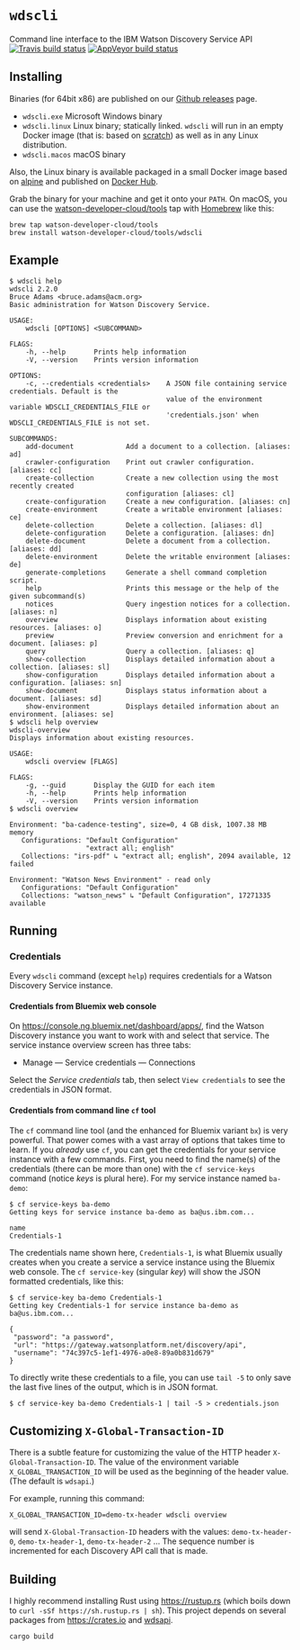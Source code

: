 # `wdscli`
Command line interface to the IBM Watson Discovery Service API
[![Travis build status](https://travis-ci.org/bruceadams/wdscli.svg?branch=master)](https://travis-ci.org/bruceadams/wdscli)
[![AppVeyor build status](https://ci.appveyor.com/api/projects/status/4toqd1lqbrkwtj17/branch/master?svg=true)](https://ci.appveyor.com/project/bruceadams/wdscli)

## Installing
Binaries (for 64bit x86) are published on our
[Github releases](https://github.com/bruceadams/wdscli/releases) page.
- `wdscli.exe` Microsoft Windows binary
- `wdscli.linux` Linux binary; statically linked.
  `wdscli` will run in an empty Docker image
  (that is: based on [scratch](https://hub.docker.com/_/scratch/))
  as well as in any Linux distribution.
- `wdscli.macos` macOS binary

Also, the Linux binary is available packaged in a small
Docker image based on [alpine](https://hub.docker.com/_/alpine/)
and published on
[Docker Hub](https://hub.docker.com/r/bruceadams/wdscli/).

Grab the binary for your machine and get it onto your `PATH`.
On macOS, you can use the
[watson-developer-cloud/tools](https://github.com/watson-developer-cloud/homebrew-tools)
tap with [Homebrew](https://brew.sh) like this:
```
brew tap watson-developer-cloud/tools
brew install watson-developer-cloud/tools/wdscli
```

## Example
```
$ wdscli help
wdscli 2.2.0
Bruce Adams <bruce.adams@acm.org>
Basic administration for Watson Discovery Service.

USAGE:
    wdscli [OPTIONS] <SUBCOMMAND>

FLAGS:
    -h, --help       Prints help information
    -V, --version    Prints version information

OPTIONS:
    -c, --credentials <credentials>    A JSON file containing service credentials. Default is the
                                       value of the environment variable WDSCLI_CREDENTIALS_FILE or
                                       'credentials.json' when WDSCLI_CREDENTIALS_FILE is not set.

SUBCOMMANDS:
    add-document             Add a document to a collection. [aliases: ad]
    crawler-configuration    Print out crawler configuration. [aliases: cc]
    create-collection        Create a new collection using the most recently created
                             configuration [aliases: cl]
    create-configuration     Create a new configuration. [aliases: cn]
    create-environment       Create a writable environment [aliases: ce]
    delete-collection        Delete a collection. [aliases: dl]
    delete-configuration     Delete a configuration. [aliases: dn]
    delete-document          Delete a document from a collection. [aliases: dd]
    delete-environment       Delete the writable environment [aliases: de]
    generate-completions     Generate a shell command completion script.
    help                     Prints this message or the help of the given subcommand(s)
    notices                  Query ingestion notices for a collection. [aliases: n]
    overview                 Displays information about existing resources. [aliases: o]
    preview                  Preview conversion and enrichment for a document. [aliases: p]
    query                    Query a collection. [aliases: q]
    show-collection          Displays detailed information about a collection. [aliases: sl]
    show-configuration       Displays detailed information about a configuration. [aliases: sn]
    show-document            Displays status information about a document. [aliases: sd]
    show-environment         Displays detailed information about an environment. [aliases: se]
$ wdscli help overview
wdscli-overview
Displays information about existing resources.

USAGE:
    wdscli overview [FLAGS]

FLAGS:
    -g, --guid       Display the GUID for each item
    -h, --help       Prints help information
    -V, --version    Prints version information
$ wdscli overview

Environment: "ba-cadence-testing", size=0, 4 GB disk, 1007.38 MB memory
   Configurations: "Default Configuration"
                   "extract all; english"
   Collections: "irs-pdf" ↳ "extract all; english", 2094 available, 12 failed

Environment: "Watson News Environment" - read only
   Configurations: "Default Configuration"
   Collections: "watson_news" ↳ "Default Configuration", 17271335 available
```
## Running
### Credentials
Every `wdscli` command (except `help`) requires credentials for
a Watson Discovery Service instance.

#### Credentials from Bluemix web console

On https://console.ng.bluemix.net/dashboard/apps/, find the Watson Discovery
instance you want to work with and select that service. The service instance
overview screen has three tabs:
- Manage — Service credentials — Connections

Select the _Service credentials_ tab, then select `View credentials` to see the
credentials in JSON format.

#### Credentials from command line `cf` tool

The `cf` command line tool (and the enhanced for Bluemix variant `bx`) is very
powerful. That power comes with a vast array of options that takes time to
learn. If you _already_ use `cf`, you can get the credentials for your service
instance with a few commands. First, you need to find the name(s) of the
credentials (there can be more than one) with the `cf service-keys` command
(notice _keys_ is plural here). For my service instance named `ba-demo`:

```
$ cf service-keys ba-demo
Getting keys for service instance ba-demo as ba@us.ibm.com...

name
Credentials-1
```

The credentials name shown here, `Credentials-1`, is what Bluemix usually
creates when you create a service a service instance using the Bluemix web
console. The `cf service-key` (singular _key_) will show the JSON formatted
credentials, like this:

```
$ cf service-key ba-demo Credentials-1
Getting key Credentials-1 for service instance ba-demo as ba@us.ibm.com...

{
 "password": "a password",
 "url": "https://gateway.watsonplatform.net/discovery/api",
 "username": "74c397c5-1ef1-4976-a0e8-89a0b831d679"
}
```

To directly write these credentials to a file, you can use `tail -5` to
only save the last five lines of the output, which is in JSON format.
```
$ cf service-key ba-demo Credentials-1 | tail -5 > credentials.json
```

## Customizing `X-Global-Transaction-ID`

There is a subtle feature for customizing the value of the HTTP header
`X-Global-Transaction-ID`. The value of the environment variable
`X_GLOBAL_TRANSACTION_ID` will be used as the beginning of the header value.
(The default is `wdsapi`.)

For example, running this command:

    X_GLOBAL_TRANSACTION_ID=demo-tx-header wdscli overview

will send `X-Global-Transaction-ID` headers with the values: `demo-tx-header-0`,
`demo-tx-header-1`, `demo-tx-header-2` … The sequence number is incremented for
each Discovery API call that is made.

## Building
I highly recommend installing Rust using https://rustup.rs
(which boils down to `curl -sSf https://sh.rustup.rs | sh`).
This project depends on several packages from https://crates.io
and [wdsapi](https://github.com/bruceadams/wdsapi).

`cargo build`
